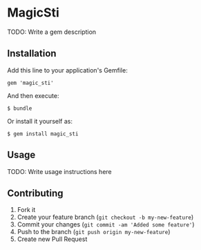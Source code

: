 # MagicSti

TODO: Write a gem description

## Installation

Add this line to your application's Gemfile:

    gem 'magic_sti'

And then execute:

    $ bundle

Or install it yourself as:

    $ gem install magic_sti

## Usage

TODO: Write usage instructions here

## Contributing

1. Fork it
2. Create your feature branch (`git checkout -b my-new-feature`)
3. Commit your changes (`git commit -am 'Added some feature'`)
4. Push to the branch (`git push origin my-new-feature`)
5. Create new Pull Request
